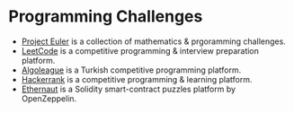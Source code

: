 # Programming Challenges

- [Project Euler](./project-euler) is a collection of mathematics & prgoramming challenges.
- [LeetCode](./leetcode) is a competitive programming & interview preparation platform.
- [Algoleague](./algoleague) is a Turkish competitive programming platform.
- [Hackerrank](./hackerrank) is a competitive programming & learning platform.
- [Ethernaut](./ethernaut) is a Solidity smart-contract puzzles platform by OpenZeppelin.
